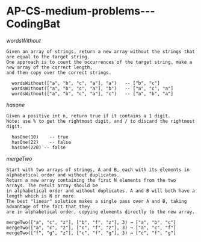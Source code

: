 # AP-CS-medium-problems---CodingBat

*wordsWithout*
	
	Given an array of strings, return a new array without the strings that are equal to the target string. 
	One approach is to count the occurrences of the target string, make a new array of the correct length, 
	and then copy over the correct strings.

	  wordsWithout(["a", "b", "c", "a"], "a") 	-- ["b", "c"]
	  wordsWithout(["a", "b", "c", "a"], "b") 	-- ["a", "c", "a"]
	  wordsWithout(["a", "b", "c", "a"], "c") 	-- ["a", "b", "a"]
    
*hasone*
    	
	Given a positive int n, return true if it contains a 1 digit. 
	Note: use % to get the rightmost digit, and / to discard the rightmost digit.

	  hasOne(10) 	-- true
	  hasOne(22) 	-- false
	  hasOne(220) -- false

*mergeTwo*
	
	Start with two arrays of strings, A and B, each with its elements in alphabetical order and without duplicates. 
	Return a new array containing the first N elements from the two arrays.	The result array should be 
	in alphabetical order and without duplicates. A and B will both have a length which is N or more. 
	The best "linear" solution makes a single pass over A and B, taking advantage of the fact that they 
	are in alphabetical order, copying elements directly to the new array.

	mergeTwo(["a", "c", "z"], ["b", "f", "z"], 3) → ["a", "b", "c"]
	mergeTwo(["a", "c", "z"], ["c", "f", "z"], 3) → ["a", "c", "f"]
	mergeTwo(["f", "g", "z"], ["c", "f", "g"], 3) → ["c", "f", "g"]
